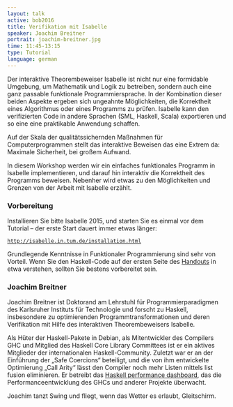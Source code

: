 ```yaml
---
layout: talk
active: bob2016
title: Verifikation mit Isabelle
speaker: Joachim Breitner
portrait: joachim-breitner.jpg
time: 11:45-13:15
type: Tutorial
language: german
---
```


Der interaktive Theorembeweiser Isabelle ist nicht nur eine formidable
Umgebung, um Mathematik und Logik zu betreiben, sondern auch eine ganz
passable funktionale Programmiersprache. In der Kombination dieser
beiden Aspekte ergeben sich ungeahnte Möglichkeiten, die Korrektheit
eines Algorithmus oder eines Programms zu prüfen. Isabelle kann den
verifizierten Code in andere Sprachen (SML, Haskell, Scala)
exportieren und so eine eine praktikable Anwendung schaffen.

Auf der Skala der qualitätssichernden Maßnahmen für Computerprogrammen
stellt das interaktive Beweisen das eine Extrem da: Maximale
Sicherheit, bei großem Aufwand.

In diesem Workshop werden wir ein einfaches funktionales Programm in
Isabelle implementieren, und darauf hin interaktiv die Korrektheit des
Programms beweisen. Nebenher wird etwas zu den Möglichkeiten und
Grenzen von der Arbeit mit Isabelle erzählt.

### Vorbereitung

Installieren Sie bitte Isabelle 2015, und starten Sie es einmal vor
dem Tutorial – der erste Start dauert immer etwas länger:

[`http://isabelle.in.tum.de/installation.html`](http://isabelle.in.tum.de/installation.html)

Grundlegende Kenntnisse in Funktionaler Programmierung sind sehr von
Vorteil. Wenn Sie den Haskell-Code auf der ersten Seite des
[Handouts](http://www.joachim-breitner.de/publications/Isabelle_BobKonf2016_2016-02-19-handout.pdf)
in etwa verstehen, sollten Sie bestens vorbereitet sein.

### Joachim Breitner

Joachim Breitner ist Doktorand am Lehrstuhl für Programmierparadigmen
des Karlsruher Instituts für Technologie und forscht zu Haskell,
insbesondere zu optimierenden Programmtransformationen und deren
Verifikation mit Hilfe des interaktiven Theorembeweisers Isabelle.

Als Hüter der Haskell-Pakete in Debian, als Mitentwickler des
Compilers GHC und Mitglied des Haskell Core Library Committees ist er
ein aktives Mitglieder der internationalen Haskell-Community. Zuletzt
war er an der Einführung der „Safe Coercions“ beteiligt, und die von
ihm entwickelte Optimierung „Call Arity“ lässt den Compiler noch mehr
Listen mittels list fusion eliminieren. Er betreibt das
[Haskell performance dashboard](http://perf.haskell.org), das die
Performanceentwicklung des GHCs und anderer Projekte überwacht.

Joachim tanzt Swing und fliegt, wenn das Wetter es erlaubt, Gleitschirm.
